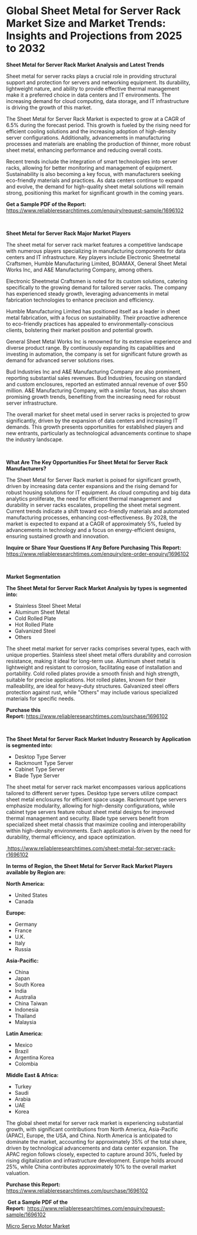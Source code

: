 <p><h1>Global Sheet Metal for Server Rack Market Size and Market Trends: Insights and Projections from 2025 to 2032</h1></p><p><strong>Sheet Metal for Server Rack Market Analysis and Latest Trends</strong></p>
<p><p>Sheet metal for server racks plays a crucial role in providing structural support and protection for servers and networking equipment. Its durability, lightweight nature, and ability to provide effective thermal management make it a preferred choice in data centers and IT environments. The increasing demand for cloud computing, data storage, and IT infrastructure is driving the growth of this market. </p><p>The Sheet Metal for Server Rack Market is expected to grow at a CAGR of 6.5% during the forecast period. This growth is fueled by the rising need for efficient cooling solutions and the increasing adoption of high-density server configurations. Additionally, advancements in manufacturing processes and materials are enabling the production of thinner, more robust sheet metal, enhancing performance and reducing overall costs. </p><p>Recent trends include the integration of smart technologies into server racks, allowing for better monitoring and management of equipment. Sustainability is also becoming a key focus, with manufacturers seeking eco-friendly materials and practices. As data centers continue to expand and evolve, the demand for high-quality sheet metal solutions will remain strong, positioning this market for significant growth in the coming years.</p></p>
<p><strong>Get a Sample PDF of the Report:&nbsp;</strong> <a href="https://www.reliableresearchtimes.com/enquiry/request-sample/1696102?utm_campaign=3361&utm_medium=2&utm_source=Github&utm_content=ia&utm_term=27032025&utm_id=sheet-metal-for-server-rack">https://www.reliableresearchtimes.com/enquiry/request-sample/1696102</a></p>
<p>&nbsp;</p>
<p><strong>Sheet Metal for Server Rack Major Market Players</strong></p>
<p><p>The sheet metal for server rack market features a competitive landscape with numerous players specializing in manufacturing components for data centers and IT infrastructure. Key players include Electronic Sheetmetal Craftsmen, Humble Manufacturing Limited, BOAMAX, General Sheet Metal Works Inc, and A&E Manufacturing Company, among others. </p><p>Electronic Sheetmetal Craftsmen is noted for its custom solutions, catering specifically to the growing demand for tailored server racks. The company has experienced steady growth, leveraging advancements in metal fabrication technologies to enhance precision and efficiency. </p><p>Humble Manufacturing Limited has positioned itself as a leader in sheet metal fabrication, with a focus on sustainability. Their proactive adherence to eco-friendly practices has appealed to environmentally-conscious clients, bolstering their market position and potential growth. </p><p>General Sheet Metal Works Inc is renowned for its extensive experience and diverse product range. By continuously expanding its capabilities and investing in automation, the company is set for significant future growth as demand for advanced server solutions rises.</p><p>Bud Industries Inc and A&E Manufacturing Company are also prominent, reporting substantial sales revenues. Bud Industries, focusing on standard and custom enclosures, reported an estimated annual revenue of over $50 million. A&E Manufacturing Company, with a similar focus, has also shown promising growth trends, benefiting from the increasing need for robust server infrastructure.</p><p>The overall market for sheet metal used in server racks is projected to grow significantly, driven by the expansion of data centers and increasing IT demands. This growth presents opportunities for established players and new entrants, particularly as technological advancements continue to shape the industry landscape.</p></p>
<p>&nbsp;</p>
<p><strong>What Are The Key Opportunities For Sheet Metal for Server Rack Manufacturers?</strong></p>
<p><p>The Sheet Metal for Server Rack market is poised for significant growth, driven by increasing data center expansions and the rising demand for robust housing solutions for IT equipment. As cloud computing and big data analytics proliferate, the need for efficient thermal management and durability in server racks escalates, propelling the sheet metal segment. Current trends indicate a shift toward eco-friendly materials and automated manufacturing processes, enhancing cost-effectiveness. By 2028, the market is expected to expand at a CAGR of approximately 5%, fueled by advancements in technology and a focus on energy-efficient designs, ensuring sustained growth and innovation.</p></p>
<p><strong>Inquire or Share Your Questions If Any Before Purchasing This Report:</strong> <a href="https://www.reliableresearchtimes.com/enquiry/pre-order-enquiry/1696102?utm_campaign=3361&utm_medium=2&utm_source=Github&utm_content=ia&utm_term=27032025&utm_id=sheet-metal-for-server-rack">https://www.reliableresearchtimes.com/enquiry/pre-order-enquiry/1696102</a></p>
<p>&nbsp;</p>
<p><strong>Market Segmentation</strong></p>
<p><strong>The Sheet Metal for Server Rack Market Analysis by types is segmented into:</strong></p>
<p><ul><li>Stainless Steel Sheet Metal</li><li>Aluminum Sheet Metal</li><li>Cold Rolled Plate</li><li>Hot Rolled Plate</li><li>Galvanized Steel</li><li>Others</li></ul></p>
<p><p>The sheet metal market for server racks comprises several types, each with unique properties. Stainless steel sheet metal offers durability and corrosion resistance, making it ideal for long-term use. Aluminum sheet metal is lightweight and resistant to corrosion, facilitating ease of installation and portability. Cold rolled plates provide a smooth finish and high strength, suitable for precise applications. Hot rolled plates, known for their malleability, are ideal for heavy-duty structures. Galvanized steel offers protection against rust, while "Others" may include various specialized materials for specific needs.</p></p>
<p><strong>Purchase this Report:&nbsp;</strong><a href="https://www.reliableresearchtimes.com/purchase/1696102?utm_campaign=3361&utm_medium=2&utm_source=Github&utm_content=ia&utm_term=27032025&utm_id=sheet-metal-for-server-rack">https://www.reliableresearchtimes.com/purchase/1696102</a></p>
<p>&nbsp;</p>
<p><strong>The Sheet Metal for Server Rack Market Industry Research by Application is segmented into:</strong></p>
<p><ul><li>Desktop Type Server</li><li>Rackmount Type Server</li><li>Cabinet Type Server</li><li>Blade Type Server</li></ul></p>
<p><p>The sheet metal for server rack market encompasses various applications tailored to different server types. Desktop type servers utilize compact sheet metal enclosures for efficient space usage. Rackmount type servers emphasize modularity, allowing for high-density configurations, while cabinet type servers feature robust sheet metal designs for improved thermal management and security. Blade type servers benefit from specialized sheet metal chassis that maximize cooling and interoperability within high-density environments. Each application is driven by the need for durability, thermal efficiency, and space optimization.</p></p>
<p><a href="https://www.reliableresearchtimes.com/sheet-metal-for-server-rack-r1696102?utm_campaign=3361&utm_medium=2&utm_source=Github&utm_content=ia&utm_term=27032025&utm_id=sheet-metal-for-server-rack">&nbsp;https://www.reliableresearchtimes.com/sheet-metal-for-server-rack-r1696102</a></p>
<p><strong>In terms of Region, the Sheet Metal for Server Rack Market Players available by Region are:</strong></p>
<p>
    <p> <strong> North America: </strong>
        <ul>
            <li>United States</li>
            <li>Canada</li>
        </ul>
        </p> 
    <p> <strong> Europe: </strong>
        <ul>
            <li>Germany</li>
            <li>France</li>
            <li>U.K.</li>
            <li>Italy</li>
            <li>Russia</li>
        </ul>
        </p> 
    <p> <strong> Asia-Pacific: </strong>
        <ul>
            <li>China</li>
            <li>Japan</li>
            <li>South Korea</li>
            <li>India</li>
            <li>Australia</li>
            <li>China Taiwan</li>
            <li>Indonesia</li>
            <li>Thailand</li>
            <li>Malaysia</li>
        </ul>
        </p> 
    <p> <strong> Latin America: </strong>
        <ul>
            <li>Mexico</li>
            <li>Brazil</li>
            <li>Argentina Korea</li>
            <li>Colombia</li>
        </ul>
        </p> 
    <p> <strong> Middle East & Africa: </strong>
        <ul>
            <li>Turkey</li>
            <li>Saudi</li>
            <li>Arabia</li>
            <li>UAE</li>
            <li>Korea</li>
        </ul>
    </p>
    </p>
<p><p>The global sheet metal for server rack market is experiencing substantial growth, with significant contributions from North America, Asia-Pacific (APAC), Europe, the USA, and China. North America is anticipated to dominate the market, accounting for approximately 35% of the total share, driven by technological advancements and data center expansion. The APAC region follows closely, expected to capture around 30%, fueled by rising digitalization and infrastructure development. Europe holds around 25%, while China contributes approximately 10% to the overall market valuation.</p></p>
<p><strong>Purchase this Report: </strong><a href="https://www.reliableresearchtimes.com/purchase/1696102?utm_campaign=3361&utm_medium=2&utm_source=Github&utm_content=ia&utm_term=27032025&utm_id=sheet-metal-for-server-rack">https://www.reliableresearchtimes.com/purchase/1696102</a></p>
<p>&nbsp;<strong>Get a Sample PDF of the Report:&nbsp;&nbsp;</strong><a href="https://www.reliableresearchtimes.com/enquiry/request-sample/1696102?utm_campaign=3361&utm_medium=2&utm_source=Github&utm_content=ia&utm_term=27032025&utm_id=sheet-metal-for-server-rack">https://www.reliableresearchtimes.com/enquiry/request-sample/1696102</a></p>
<p><strong></strong></p>
<p><p><a href="https://github.com/nicoletavirag/Market-Research-Report-List-5/blob/main/micro-servo-motor-market.md?utm_campaign=3361&utm_medium=2&utm_source=Github&utm_content=ia&utm_term=27032025&utm_id=sheet-metal-for-server-rack">Micro Servo Motor Market</a></p></p>